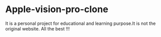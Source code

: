 # Apple-vision-pro-clone
It is a personal project for educational and learning purpose.It is not the original website.
All the best !!!
